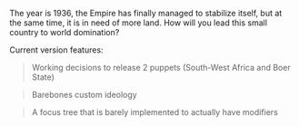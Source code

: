 The year is 1936, the Empire has finally managed to stabilize itself, but at the same time, it is in need of more land. How will you lead this small country to world domination?

Current version features:

>Working decisions to release 2 puppets (South-West Africa and Boer State)

>Barebones custom ideology

>A focus tree that is barely implemented to actually have modifiers
